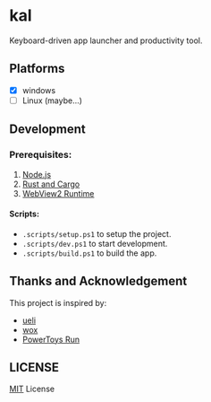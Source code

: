 # kal

Keyboard-driven app launcher and productivity tool.

## Platforms

- [x] windows
- [ ] Linux (maybe...)

## Development

### Prerequisites:

1. [Node.js](https://nodejs.org)
2. [Rust and Cargo](https://rustup.rs/)
3. [WebView2 Runtime](https://developer.microsoft.com/en-us/microsoft-edge/webview2/?form=MA13LH)

#### Scripts:

- `.scripts/setup.ps1` to setup the project.
- `.scripts/dev.ps1` to start development.
- `.scripts/build.ps1` to build the app.

## Thanks and Acknowledgement

This project is inspired by:

- [ueli](https://github.com/oliverschwendener/ueli)
- [wox](https://github.com/Wox-launcher/Wox)
- [PowerToys Run](https://docs.microsoft.com/en-us/windows/powertoys/run)

## LICENSE

[MIT](./LICENSE) License
